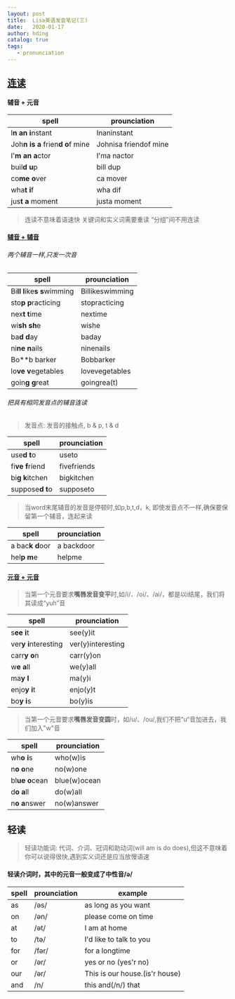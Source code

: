 ```yaml
---
layout: post
title:  Lisa美语发音笔记(三)
date:   2020-01-17
author: hding
catalog: true
tags:
   - pronunciation
---
```

## [连读](https://www.bilibili.com/video/av18738805?p=45)

#### 辅音 + 元音
| spell | prounciation |
| ----- | ----- |
| I**n an i**nstant | Inaninstant |
|Joh**n is a** frien**d o**f mine | Johnisa friendof mine |
|I'**m an a**ctor | I'ma nactor |
|buil**d u**p | bill dup |
|co**me o**ver | ca mover |
|wha**t i**f | wha dif |
|jus**t a** moment | justa moment |

> 连读不意味着语速快
> 关键词和实义词需要重读
> “分组”间不用连读

#### [辅音 + 辅音](https://www.bilibili.com/video/av18738805?p=46)
###### 两个辅音一样,只发一次音
| spell | prounciation |
| ----- | ----- |
| Bi**ll l**ike**s s**wimming | Billikeswimming |
| sto**p p**racticing | stopracticing |
| nex**t t**ime | nextime |
| wi**sh sh**e | wishe |
| ba**d d**ay | baday |
| ni**ne n**ails | ninenails |
| Bo**b barker | Bobbarker |
| lo**ve v**egetables | lovevegetables |
| goin**g g**reat | goingrea(t) |

###### 把具有相同发音点的辅音连读
> 发音点: 发音的接触点, b & p, t & d

| spell | prounciation |
| ----- | ----- |
| use**d t**o | useto |
| fi**ve f**riend | fivefriends |
| bi**g k**itchen | bigkitchen |
| suppose**d t**o | supposeto |

>  当word末尾辅音的发音是停顿时,如p,b,t,d，k, 即使发音点不一样,确保要保留第一个辅音，连起来读

| spell | prounciation |
| ----- | ----- |
| a bac**k d**oor | a backdoor |
| hel**p m**e | helpme |


#### [元音 + 元音](https://www.bilibili.com/video/av18738805?p=47)
> 当第一个元音要求**嘴唇发音变平**时,如/i/、/oi/、/ai/，都是以i结尾，我们将其读成“yuh”音 

| spell | prounciation |
| ----- | ----- |
| s**ee i**t | see(y)it |
| ver**y i**nteresting | ver(y)interesting |
| carr**y o**n | carr(y)on |
| w**e a**ll | we(y)all |
| ma**y I** | ma(y)i |
| enjo**y i**t | enjo(y)t |
| bo**y i**s | bo(y)is |


> 当第一个元音要求**嘴唇发音变圆**时，如/u/、/ou/,我们不把“u“音加进去，我们加入"w"音

| spell | prounciation |
| ----- | ----- |
| wh**o i**s | who(w)is |
| n**o o**ne | no(w)one |
| bl**ue o**cean | blue(w)ocean |
| d**o a**ll | do(w)all |
| n**o a**nswer | no(w)answer |


## 轻读
> 轻读功能词: 代词、介词、冠词和助动词(will am is do does),但这不意味着你可以说得很快,遇到实义词还是应当放慢语速

#### 轻读介词时，其中的元音一般变成了中性音/ə/
| spell | prounciation | example |
| ----- | ----- | ----- |
| as | /əs/ | as long as you want |
| on | /ən/ | please come on time |
| at | /ət/ | I am at home |
| to | /tə/ | I'd like to talk to you |
| for | /fər/ | for a longtime | 
| or | /ər/ | yes or no (yes'r no) |
| our | /ər/ | This is our house.(is'r house) |
| and | /n/ | this and(/n/) that |







